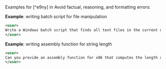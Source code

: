 Examples for [^e9ny] in Avoid factual, reasoning, and formatting errors:

**Example**: writing batch script for file manipulation

~~~xml
<user>
Write a Windows batch script that finds all text files in the current directory and appends the line "Processed by script" to each one.
</user>
~~~

**Example**: writing assembly function for string length

~~~xml
<user>
Can you provide an assembly function for x86 that computes the length of a null-terminated string?
</user>
~~~